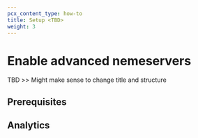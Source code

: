 ```yaml
---
pcx_content_type: how-to
title: Setup <TBD>
weight: 3
---
```


# Enable advanced nemeservers

TBD >> Might make sense to change title and structure

## Prerequisites

## Analytics